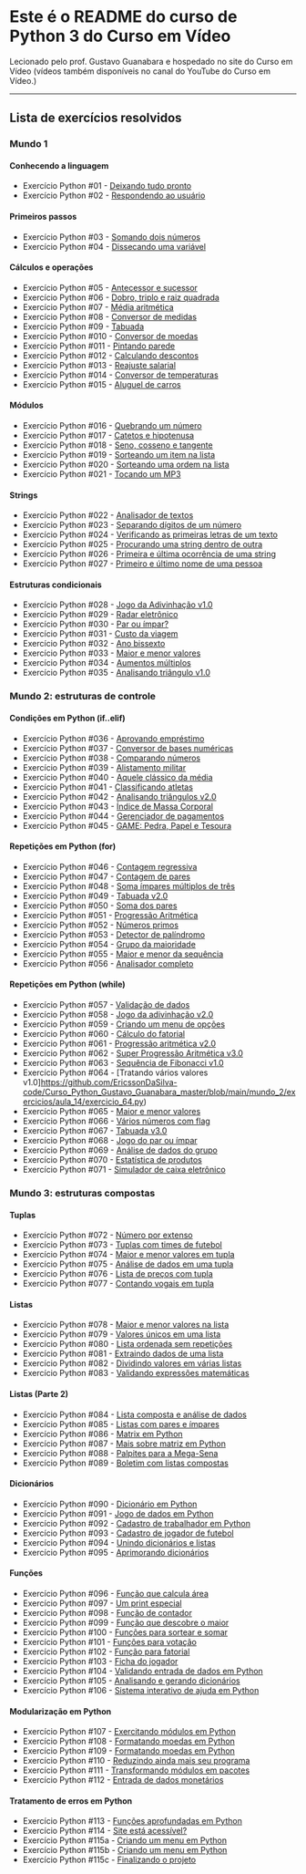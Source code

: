 # Este é o README do curso de Python 3 do Curso em Vídeo

Lecionado pelo prof. Gustavo Guanabara e hospedado no site do Curso em Vídeo (vídeos também disponíveis no canal do YouTube do Curso em Vídeo.)

***

## Lista de exercícios resolvidos

### Mundo 1

#### Conhecendo a linguagem

* Exercício Python #01 - [Deixando tudo pronto](https://github.com/EricssonDaSilva-code/Curso_Python_Gustavo_Guanabara_master/blob/main/mundo_1/exercicios/aula_1_a_5/exercicio_1.py)
* Exercício Python #02 - [Respondendo ao usuário](https://github.com/EricssonDaSilva-code/Curso_Python_Gustavo_Guanabara_master/blob/main/mundo_1/exercicios/aula_1_a_5/exercicio_2.py)

#### Primeiros passos

* Exercício Python #03 - [Somando dois números](https://github.com/EricssonDaSilva-code/Curso_Python_Gustavo_Guanabara_master/blob/main/mundo_1/exercicios/aula_1_a_5/exercicio_3.py)
* Exercício Python #04 - [Dissecando uma variável](https://github.com/EricssonDaSilva-code/Curso_Python_Gustavo_Guanabara_master/blob/main/mundo_1/exercicios/aula_6/exercicio_4.py)

#### Cálculos e operações

* Exercício Python #05 - [Antecessor e sucessor](https://github.com/EricssonDaSilva-code/Curso_Python_Gustavo_Guanabara_master/blob/main/mundo_1/exercicios/aula_7/exercicio_5.py)
* Exercício Python #06 - [Dobro, triplo e raiz quadrada](https://github.com/EricssonDaSilva-code/Curso_Python_Gustavo_Guanabara_master/blob/main/mundo_1/exercicios/aula_7/exercicio_6.py)
* Exercício Python #07 - [Média aritmética](https://github.com/EricssonDaSilva-code/Curso_Python_Gustavo_Guanabara_master/blob/main/mundo_1/exercicios/aula_7/exercicio_7.py)
* Exercício Python #08 - [Conversor de medidas](https://github.com/EricssonDaSilva-code/Curso_Python_Gustavo_Guanabara_master/blob/main/mundo_1/exercicios/aula_7/exercicio_8.py)
* Exercício Python #09 - [Tabuada](https://github.com/EricssonDaSilva-code/Curso_Python_Gustavo_Guanabara_master/blob/main/mundo_1/exercicios/aula_7/exercicio_9.py)
* Exercício Python #010 - [Conversor de moedas](https://github.com/EricssonDaSilva-code/Curso_Python_Gustavo_Guanabara_master/blob/main/mundo_1/exercicios/aula_7/exercicio_10.py)
* Exercício Python #011 - [Pintando parede](https://github.com/EricssonDaSilva-code/Curso_Python_Gustavo_Guanabara_master/blob/main/mundo_1/exercicios/aula_7/exercicio_11.py)
* Exercício Python #012 - [Calculando descontos](https://github.com/EricssonDaSilva-code/Curso_Python_Gustavo_Guanabara_master/blob/main/mundo_1/exercicios/aula_7/exercicio_12.py)
* Exercício Python #013 - [Reajuste salarial](https://github.com/EricssonDaSilva-code/Curso_Python_Gustavo_Guanabara_master/blob/main/mundo_1/exercicios/aula_7/exercicio_5.py)
* Exercício Python #014 - [Conversor de temperaturas](https://github.com/EricssonDaSilva-code/Curso_Python_Gustavo_Guanabara_master/blob/main/mundo_1/exercicios/aula_7/exercicio_13.py)
* Exercício Python #015 - [Aluguel de carros](https://github.com/EricssonDaSilva-code/Curso_Python_Gustavo_Guanabara_master/blob/main/mundo_1/exercicios/aula_7/exercicio_14.py)

#### Módulos

* Exercício Python #016 - [Quebrando um número](https://github.com/EricssonDaSilva-code/Curso_Python_Gustavo_Guanabara_master/blob/main/mundo_1/exercicios/aula_8/exercicio_16.py)
* Exercício Python #017 - [Catetos e hipotenusa](https://github.com/EricssonDaSilva-code/Curso_Python_Gustavo_Guanabara_master/blob/main/mundo_1/exercicios/aula_8/exercicio_17.py)
* Exercício Python #018 - [Seno, cosseno e tangente](https://github.com/EricssonDaSilva-code/Curso_Python_Gustavo_Guanabara_master/blob/main/mundo_1/exercicios/aula_8/exercicio_18.py)
* Exercício Python #019 - [Sorteando um item na lista](https://github.com/EricssonDaSilva-code/Curso_Python_Gustavo_Guanabara_master/blob/main/mundo_1/exercicios/aula_8/exercicio_19.py)
* Exercício Python #020 - [Sorteando uma ordem na lista](https://github.com/EricssonDaSilva-code/Curso_Python_Gustavo_Guanabara_master/blob/main/mundo_1/exercicios/aula_8/exercicio_20.py)
* Exercício Python #021 - [Tocando um MP3](https://github.com/EricssonDaSilva-code/Curso_Python_Gustavo_Guanabara_master/blob/main/mundo_1/exercicios/aula_8/exercicio_21.py)

#### Strings

* Exercício Python #022 - [Analisador de textos](https://github.com/EricssonDaSilva-code/Curso_Python_Gustavo_Guanabara_master/blob/main/mundo_1/exercicios/aula_9/exercicio_22.py)
* Exercício Python #023 - [Separando dígitos de um número](https://github.com/EricssonDaSilva-code/Curso_Python_Gustavo_Guanabara_master/blob/main/mundo_1/exercicios/aula_9/exercicio_23.py)
* Exercício Python #024 - [Verificando as primeiras letras de um texto](https://github.com/EricssonDaSilva-code/Curso_Python_Gustavo_Guanabara_master/blob/main/mundo_1/exercicios/aula_9/exercicio_24.py)
* Exercício Python #025 - [Procurando uma string dentro de outra](https://github.com/EricssonDaSilva-code/Curso_Python_Gustavo_Guanabara_master/blob/main/mundo_1/exercicios/aula_9/exercicio_25.py)
* Exercício Python #026 - [Primeira e última ocorrência de uma string](https://github.com/EricssonDaSilva-code/Curso_Python_Gustavo_Guanabara_master/blob/main/mundo_1/exercicios/aula_9/exercicio_26.py)
* Exercício Python #027 - [Primeiro e último nome de uma pessoa](https://github.com/EricssonDaSilva-code/Curso_Python_Gustavo_Guanabara_master/blob/main/mundo_1/exercicios/aula_9/exercicio_27.py)

#### Estruturas condicionais

* Exercício Python #028 - [Jogo da Adivinhação v1.0](https://github.com/EricssonDaSilva-code/Curso_Python_Gustavo_Guanabara_master/blob/main/mundo_1/exercicios/aula_10/exercicio_28.py)
* Exercício Python #029 - [Radar eletrônico](https://github.com/EricssonDaSilva-code/Curso_Python_Gustavo_Guanabara_master/blob/main/mundo_1/exercicios/aula_10/exercicio_29.py)
* Exercício Python #030 - [Par ou ímpar?](https://github.com/EricssonDaSilva-code/Curso_Python_Gustavo_Guanabara_master/blob/main/mundo_1/exercicios/aula_10/exercicio_30.py)
* Exercício Python #031 - [Custo da viagem](https://github.com/EricssonDaSilva-code/Curso_Python_Gustavo_Guanabara_master/blob/main/mundo_1/exercicios/aula_10/exercicio_31.py)
* Exercício Python #032 - [Ano bissexto](https://github.com/EricssonDaSilva-code/Curso_Python_Gustavo_Guanabara_master/blob/main/mundo_1/exercicios/aula_10/exercicio_32.py)
* Exercício Python #033 - [Maior e menor valores](https://github.com/EricssonDaSilva-code/Curso_Python_Gustavo_Guanabara_master/blob/main/mundo_1/exercicios/aula_10/exercicio_33.py)
* Exercício Python #034 - [Aumentos múltiplos](https://github.com/EricssonDaSilva-code/Curso_Python_Gustavo_Guanabara_master/blob/main/mundo_1/exercicios/aula_10/exercicio_34.py)
* Exercício Python #035 - [Analisando triângulo v1.0](https://github.com/EricssonDaSilva-code/Curso_Python_Gustavo_Guanabara_master/blob/main/mundo_1/exercicios/aula_10/exercicio_35.py)

### Mundo 2: estruturas de controle

#### Condições em Python (if..elif)

* Exercício Python #036 - [Aprovando empréstimo](https://github.com/EricssonDaSilva-code/Curso_Python_Gustavo_Guanabara_master/blob/main/mundo_2/exercicios/aula_12/exercicio_36.py)
* Exercício Python #037 - [Conversor de bases numéricas](https://github.com/EricssonDaSilva-code/Curso_Python_Gustavo_Guanabara_master/blob/main/mundo_2/exercicios/aula_12/exercicio_37.py)
* Exercício Python #038 - [Comparando números](https://github.com/EricssonDaSilva-code/Curso_Python_Gustavo_Guanabara_master/blob/main/mundo_2/exercicios/aula_12/exercicio_38.py)
* Exercício Python #039 - [Alistamento militar](https://github.com/EricssonDaSilva-code/Curso_Python_Gustavo_Guanabara_master/blob/main/mundo_2/exercicios/aula_12/exercicio_39.py)
* Exercício Python #040 - [Aquele clássico da média](https://github.com/EricssonDaSilva-code/Curso_Python_Gustavo_Guanabara_master/blob/main/mundo_2/exercicios/aula_12/exercicio_40.py)
* Exercício Python #041 - [Classificando atletas](https://github.com/EricssonDaSilva-code/Curso_Python_Gustavo_Guanabara_master/blob/main/mundo_2/exercicios/aula_12/exercicio_41.py)
* Exercício Python #042 - [Analisando triângulos v2.0](https://github.com/EricssonDaSilva-code/Curso_Python_Gustavo_Guanabara_master/blob/main/mundo_2/exercicios/aula_12/exercicio_42.py)
* Exercício Python #043 - [Índice de Massa Corporal](https://github.com/EricssonDaSilva-code/Curso_Python_Gustavo_Guanabara_master/blob/main/mundo_2/exercicios/aula_12/exercicio_43.py)
* Exercício Python #044 - [Gerenciador de pagamentos](https://github.com/EricssonDaSilva-code/Curso_Python_Gustavo_Guanabara_master/blob/main/mundo_2/exercicios/aula_12/exercicio_44.py)
* Exercício Python #045 - [GAME: Pedra, Papel e Tesoura](https://github.com/EricssonDaSilva-code/Curso_Python_Gustavo_Guanabara_master/blob/main/mundo_2/exercicios/aula_12/exercicio_45.py)

#### Repetições em Python (for)

* Exercício Python #046 - [Contagem regressiva](https://github.com/EricssonDaSilva-code/Curso_Python_Gustavo_Guanabara_master/blob/main/mundo_2/exercicios/aula_13/exercicio_46.py)
* Exercício Python #047 - [Contagem de pares](https://github.com/EricssonDaSilva-code/Curso_Python_Gustavo_Guanabara_master/blob/main/mundo_2/exercicios/aula_13/exercicio_47.py)
* Exercício Python #048 - [Soma ímpares múltiplos de três](https://github.com/EricssonDaSilva-code/Curso_Python_Gustavo_Guanabara_master/blob/main/mundo_2/exercicios/aula_13/exercicio_48.py)
* Exercício Python #049 - [Tabuada v2.0](https://github.com/EricssonDaSilva-code/Curso_Python_Gustavo_Guanabara_master/blob/main/mundo_2/exercicios/aula_13/exercicio_49.py)
* Exercício Python #050 - [Soma dos pares](https://github.com/EricssonDaSilva-code/Curso_Python_Gustavo_Guanabara_master/blob/main/mundo_2/exercicios/aula_13/exercicio_50.py)
* Exercício Python #051 - [Progressão Aritmética](https://github.com/EricssonDaSilva-code/Curso_Python_Gustavo_Guanabara_master/blob/main/mundo_2/exercicios/aula_13/exercicio_51.py)
* Exercício Python #052 - [Números primos](https://github.com/EricssonDaSilva-code/Curso_Python_Gustavo_Guanabara_master/blob/main/mundo_2/exercicios/aula_13/exercicio_52.py)
* Exercício Python #053 - [Detector de palíndromo](https://github.com/EricssonDaSilva-code/Curso_Python_Gustavo_Guanabara_master/blob/main/mundo_2/exercicios/aula_13/exercicio_53.py)
* Exercício Python #054 - [Grupo da maioridade](https://github.com/EricssonDaSilva-code/Curso_Python_Gustavo_Guanabara_master/blob/main/mundo_2/exercicios/aula_13/exercicio_54.py)
* Exercício Python #055 - [Maior e menor da sequência](https://github.com/EricssonDaSilva-code/Curso_Python_Gustavo_Guanabara_master/blob/main/mundo_2/exercicios/aula_13/exercicio_55.py)
* Exercício Python #056 - [Analisador completo](https://github.com/EricssonDaSilva-code/Curso_Python_Gustavo_Guanabara_master/blob/main/mundo_2/exercicios/aula_13/exercicio_56.py)

#### Repetições em Python (while)

* Exercício Python #057 - [Validação de dados](https://github.com/EricssonDaSilva-code/Curso_Python_Gustavo_Guanabara_master/blob/main/mundo_2/exercicios/aula_14/exercicio_57.py)
* Exercício Python #058 - [Jogo da adivinhação v2.0](https://github.com/EricssonDaSilva-code/Curso_Python_Gustavo_Guanabara_master/blob/main/mundo_2/exercicios/aula_14/exercicio_58.py)
* Exercício Python #059 - [Criando um menu de opções](https://github.com/EricssonDaSilva-code/Curso_Python_Gustavo_Guanabara_master/blob/main/mundo_2/exercicios/aula_14/exercicio_59.py)
* Exercício Python #060 - [Cálculo do fatorial](https://github.com/EricssonDaSilva-code/Curso_Python_Gustavo_Guanabara_master/blob/main/mundo_2/exercicios/aula_14/exercicio_60.py)
* Exercício Python #061 - [Progressão aritmética v2.0](https://github.com/EricssonDaSilva-code/Curso_Python_Gustavo_Guanabara_master/blob/main/mundo_2/exercicios/aula_14/exercicio_61.py)
* Exercício Python #062 - [Super Progressão Aritmética v3.0](https://github.com/EricssonDaSilva-code/Curso_Python_Gustavo_Guanabara_master/blob/main/mundo_2/exercicios/aula_14/exercicio_62.py)
* Exercício Python #063 - [Sequência de Fibonacci v1.0](https://github.com/EricssonDaSilva-code/Curso_Python_Gustavo_Guanabara_master/blob/main/mundo_2/exercicios/aula_14/exercicio_63.py)
* Exercício Python #064 - [Tratando vários valores v1.0]https://github.com/EricssonDaSilva-code/Curso_Python_Gustavo_Guanabara_master/blob/main/mundo_2/exercicios/aula_14/exercicio_64.py)
* Exercício Python #065 - [Maior e menor valores](https://github.com/EricssonDaSilva-code/Curso_Python_Gustavo_Guanabara_master/blob/main/mundo_2/exercicios/aula_14/exercicio_65.py)
* Exercício Python #066 - [Vários números com flag](https://github.com/EricssonDaSilva-code/Curso_Python_Gustavo_Guanabara_master/blob/main/mundo_2/exercicios/aula_15/exercicio_66.py)
* Exercício Python #067 - [Tabuada v3.0](https://github.com/EricssonDaSilva-code/Curso_Python_Gustavo_Guanabara_master/blob/main/mundo_2/exercicios/aula_15/exercicio_67.py)
* Exercício Python #068 - [Jogo do par ou ímpar](https://github.com/EricssonDaSilva-code/Curso_Python_Gustavo_Guanabara_master/blob/main/mundo_2/exercicios/aula_15/exercicio_68py)
* Exercício Python #069 - [Análise de dados do grupo](https://github.com/EricssonDaSilva-code/Curso_Python_Gustavo_Guanabara_master/blob/main/mundo_2/exercicios/aula_15/exercicio_69.py)
* Exercício Python #070 - [Estatística de produtos](https://github.com/EricssonDaSilva-code/Curso_Python_Gustavo_Guanabara_master/blob/main/mundo_2/exercicios/aula_15/exercicio_70.py)
* Exercício Python #071 - [Simulador de caixa eletrônico](https://github.com/EricssonDaSilva-code/Curso_Python_Gustavo_Guanabara_master/blob/main/mundo_2/exercicios/aula_15/exercicio_71.py)

### Mundo 3: estruturas compostas

#### Tuplas

* Exercício Python #072 - [Número por extenso](https://github.com/EricssonDaSilva-code/Curso_Python_Gustavo_Guanabara_master/blob/main/mundo_3/exercicios/aula_16/exercicio_72.py)
* Exercício Python #073 - [Tuplas com times de futebol](https://github.com/EricssonDaSilva-code/Curso_Python_Gustavo_Guanabara_master/blob/main/mundo_3/exercicios/aula_16/exercicio_73.py)
* Exercício Python #074 - [Maior e menor valores em tupla](https://github.com/EricssonDaSilva-code/Curso_Python_Gustavo_Guanabara_master/blob/main/mundo_3/exercicios/aula_16/exercicio_74.py)
* Exercício Python #075 - [Análise de dados em uma tupla](https://github.com/EricssonDaSilva-code/Curso_Python_Gustavo_Guanabara_master/blob/main/mundo_3/exercicios/aula_16/exercicio_75.py)
* Exercício Python #076 - [Lista de preços com tupla](https://github.com/EricssonDaSilva-code/Curso_Python_Gustavo_Guanabara_master/blob/main/mundo_3/exercicios/aula_16/exercicio_76.py)
* Exercício Python #077 - [Contando vogais em tupla](https://github.com/EricssonDaSilva-code/Curso_Python_Gustavo_Guanabara_master/blob/main/mundo_3/exercicios/aula_16/exercicio_77.py)

#### Listas

* Exercício Python #078 - [Maior e menor valores na lista](https://github.com/EricssonDaSilva-code/Curso_Python_Gustavo_Guanabara_master/blob/main/mundo_3/exercicios/aula_17/exercicio_78.py)
* Exercício Python #079 - [Valores únicos em uma lista](https://github.com/EricssonDaSilva-code/Curso_Python_Gustavo_Guanabara_master/blob/main/mundo_3/exercicios/aula_17/exercicio_79.py)
* Exercício Python #080 - [Lista ordenada sem repetições](https://github.com/EricssonDaSilva-code/Curso_Python_Gustavo_Guanabara_master/blob/main/mundo_3/exercicios/aula_17/exercicio_80.py)
* Exercício Python #081 - [Extraindo dados de uma lista](https://github.com/EricssonDaSilva-code/Curso_Python_Gustavo_Guanabara_master/blob/main/mundo_3/exercicios/aula_17/exercicio_81.py)
* Exercício Python #082 - [Dividindo valores em várias listas](https://github.com/EricssonDaSilva-code/Curso_Python_Gustavo_Guanabara_master/blob/main/mundo_3/exercicios/aula_17/exercicio_82.py)
* Exercício Python #083 - [Validando expressões matemáticas](https://github.com/EricssonDaSilva-code/Curso_Python_Gustavo_Guanabara_master/blob/main/mundo_3/exercicios/aula_17/exercicio_83.py)

#### Listas (Parte 2)

* Exercício Python #084 - [Lista composta e análise de dados](https://github.com/EricssonDaSilva-code/Curso_Python_Gustavo_Guanabara_master/blob/main/mundo_3/exercicios/aula_18/exercicio_84.py)
* Exercício Python #085 - [Listas com pares e ímpares](https://github.com/EricssonDaSilva-code/Curso_Python_Gustavo_Guanabara_master/blob/main/mundo_3/exercicios/aula_18/exercicio_85.py)
* Exercício Python #086 - [Matrix em Python](https://github.com/EricssonDaSilva-code/Curso_Python_Gustavo_Guanabara_master/blob/main/mundo_3/exercicios/aula_18/exercicio_86.py)
* Exercício Python #087 - [Mais sobre matriz em Python](https://github.com/EricssonDaSilva-code/Curso_Python_Gustavo_Guanabara_master/blob/main/mundo_3/exercicios/aula_18/exercicio_87.py)
* Exercício Python #088 - [Palpites para a Mega-Sena](https://github.com/EricssonDaSilva-code/Curso_Python_Gustavo_Guanabara_master/blob/main/mundo_3/exercicios/aula_18/exercicio_88.py)
* Exercício Python #089 - [Boletim com listas compostas](https://github.com/EricssonDaSilva-code/Curso_Python_Gustavo_Guanabara_master/blob/main/mundo_3/exercicios/aula_18/exercicio_89.py)

#### Dicionários

* Exercício Python #090 - [Dicionário em Python](https://github.com/EricssonDaSilva-code/Curso_Python_Gustavo_Guanabara_master/blob/main/mundo_3/exercicios/aula_19/exercicio_90.py)
* Exercício Python #091 - [Jogo de dados em Python](https://github.com/EricssonDaSilva-code/Curso_Python_Gustavo_Guanabara_master/blob/main/mundo_3/exercicios/aula_19/exercicio_91.py)
* Exercício Python #092 - [Cadastro de trabalhador em Python](https://github.com/EricssonDaSilva-code/Curso_Python_Gustavo_Guanabara_master/blob/main/mundo_3/exercicios/aula_19/exercicio_92.py)
* Exercício Python #093 - [Cadastro de jogador de futebol](https://github.com/EricssonDaSilva-code/Curso_Python_Gustavo_Guanabara_master/blob/main/mundo_3/exercicios/aula_19/exercicio_93.py)
* Exercício Python #094 - [Unindo dicionários e listas](https://github.com/EricssonDaSilva-code/Curso_Python_Gustavo_Guanabara_master/blob/main/mundo_3/exercicios/aula_19/exercicio_94.py)
* Exercício Python #095 - [Aprimorando dicionários](https://github.com/EricssonDaSilva-code/Curso_Python_Gustavo_Guanabara_master/blob/main/mundo_3/exercicios/aula_19/exercicio_95.py)

#### Funções

* Exercício Python #096 - [Função que calcula área](https://github.com/EricssonDaSilva-code/Curso_Python_Gustavo_Guanabara_master/blob/main/mundo_3/exercicios/aula_20/exercicio_96.py)
* Exercício Python #097 - [Um print especial](https://github.com/EricssonDaSilva-code/Curso_Python_Gustavo_Guanabara_master/blob/main/mundo_3/exercicios/aula_20/exercicio_97.py)
* Exercício Python #098 - [Função de contador](https://github.com/EricssonDaSilva-code/Curso_Python_Gustavo_Guanabara_master/blob/main/mundo_3/exercicios/aula_20/exercicio_98.py)
* Exercício Python #099 - [Função que descobre o maior](https://github.com/EricssonDaSilva-code/Curso_Python_Gustavo_Guanabara_master/blob/main/mundo_3/exercicios/aula_20/exercicio_99.py)
* Exercício Python #100 - [Funções para sortear e somar](https://github.com/EricssonDaSilva-code/Curso_Python_Gustavo_Guanabara_master/blob/main/mundo_3/exercicios/aula_20/exercicio_100.py)
* Exercício Python #101 - [Funções para votação](https://github.com/EricssonDaSilva-code/Curso_Python_Gustavo_Guanabara_master/blob/main/mundo_3/exercicios/aula_21/exercicio_101.py)
* Exercício Python #102 - [Função para fatorial](https://github.com/EricssonDaSilva-code/Curso_Python_Gustavo_Guanabara_master/blob/main/mundo_3/exercicios/aula_21/exercicio_102.py)
* Exercício Python #103 - [Ficha do jogador](https://github.com/EricssonDaSilva-code/Curso_Python_Gustavo_Guanabara_master/blob/main/mundo_3/exercicios/aula_21/exercicio_103.py)
* Exercício Python #104 - [Validando entrada de dados em Python](https://github.com/EricssonDaSilva-code/Curso_Python_Gustavo_Guanabara_master/blob/main/mundo_3/exercicios/aula_21/exercicio_104.py)
* Exercício Python #105 - [Analisando e gerando dicionários](https://github.com/EricssonDaSilva-code/Curso_Python_Gustavo_Guanabara_master/blob/main/mundo_3/exercicios/aula_21/exercicio_105.py)
* Exercício Python #106 - [Sistema interativo de ajuda em Python](https://github.com/guiemi-learning-center/curso-python-gustavo-guanabara/blob/master/mundo_3/aula_21/desafio_106.py)

#### Modularização em Python

* Exercício Python #107 - [Exercitando módulos em Python](https://github.com/EricssonDaSilva-code/Curso_Python_Gustavo_Guanabara_master/blob/main/mundo_3/exercicios/aula_22/exercicio_107.py)
* Exercício Python #108 - [Formatando moedas em Python](https://github.com/EricssonDaSilva-code/Curso_Python_Gustavo_Guanabara_master/blob/main/mundo_3/exercicios/aula_22/exercicio_108.py)
* Exercício Python #109 - [Formatando moedas em Python](https://github.com/EricssonDaSilva-code/Curso_Python_Gustavo_Guanabara_master/blob/main/mundo_3/exercicios/aula_22/exercicio_109.py)
* Exercício Python #110 - [Reduzindo ainda mais seu programa](https://github.com/EricssonDaSilva-code/Curso_Python_Gustavo_Guanabara_master/blob/main/mundo_3/exercicios/aula_22/exercicio_110.py)
* Exercício Python #111 - [Transformando módulos em pacotes](https://github.com/EricssonDaSilva-code/Curso_Python_Gustavo_Guanabara_master/blob/main/mundo_3/exercicios/aula_22/exercicio_111.py)
* Exercício Python #112 - [Entrada de dados monetários](https://github.com/EricssonDaSilva-code/Curso_Python_Gustavo_Guanabara_master/blob/main/mundo_3/exercicios/aula_22/exercicio_112.py)

#### Tratamento de erros em Python

* Exercício Python #113 - [Funções aprofundadas em Python](https://github.com/EricssonDaSilva-code/Curso_Python_Gustavo_Guanabara_master/blob/main/mundo_3/exercicios/aula_23/exercicio_113.py)
* Exercício Python #114 - [Site está acessível?](https://github.com/EricssonDaSilva-code/Curso_Python_Gustavo_Guanabara_master/blob/main/mundo_3/exercicios/aula_23/exercicio_114.py)
* Exercício Python #115a - [Criando um menu em Python](https://github.com/EricssonDaSilva-code/Curso_Python_Gustavo_Guanabara_master/blob/main/mundo_3/exercicios/aula_23/exercicio_115_a.py)
* Exercício Python #115b - [Criando um menu em Python](https://github.com/EricssonDaSilva-code/Curso_Python_Gustavo_Guanabara_master/blob/main/mundo_3/exercicios/aula_23/exercicio_115_b.py)
* Exercício Python #115c - [Finalizando o projeto](https://github.com/EricssonDaSilva-code/Curso_Python_Gustavo_Guanabara_master/blob/main/mundo_3/exercicios/aula_23/exercicio_115_c.py)
